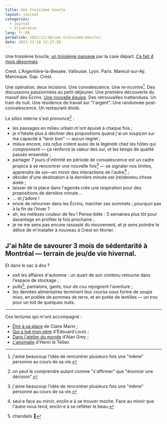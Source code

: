 ```yaml
---
title: Une troisième boucle
layout: journal
categories:
  - Journal
  - Itinérance
lang: fr-FR
permalink: 2022/11/18/une-troisieme-boucle/
date: 2022-11-18 13:27:59
---
```


Une troisième boucle, [un troisième passage](/2022/10/29/une-deuxieme-boucle/) par la case départ. [Ça fait 4 mois désormais](/2022/08/27/itinerance/).

Crest. L'Argentière-la-Bessée. Vallouise. Lyon. Paris. Mareuil-sur-Aÿ. Manosque. Gap. Crest.

Une opération, deux incisions. Une convalescence. Une re-ncontre[^1]. Des discussions passionnées au petit-déjeuner. Une première découverte du massif des Écrins. [Une nouvelle 
équipe][équipe]. Des retrouvailles inattendues. Un train de nuit. Une résidence de travail sur "l'argent". Une randonnée post-convalescence. Un restaurant étoilé.

Le sillon interne s'est prononcé[^3] :

- les passages en milieu urbain m'ont épuisé à chaque fois ;
- je n'hésite plus à décliner des propositions quand j'ai un _soupçon_ sur ma capacité à "tenir bon" — aucun regret ;
- mieux encore, ces _refus_ créent aussi de la légèreté chez les hôtes qui _comprennent_ — ça renforce la valeur des _oui_, et les temps de qualité passés ensemble ;
- partager 7 jours d'intimité en période de convalescence est un cadre propice à se rencontrer une nouvelle fois[^1] — se signaler nos limites, apprendre de soi—en miroir des interactions de l'autre[^4] ;
- décider d'une destination à la dernière minute est (re)devenu chose aisée ;
- laisser de la place dans l'agenda crée une respiration pour des propositions de dernière minute…
- … et j'adore !
- envie de retourner dans les Écrins, marcher ses sommets ; pourquoi pas à la fin de l'hiver ?
- ah, les mélèzes couleur de feu ! Pense-bête : 3 semaines plus tôt pour davantage en profiter la fois prochaine ;
- je ne me sens pas encore rassasié du mouvement, et je sens poindre le délice de m'installer à nouveau à Crest en février.

J'ai hâte de savourer 3 mois de sédentarité à Montréal — terrain de jeu/de vie hivernal.
---

Et dans le sac à dos ?

- _exit_ les affaires d'automne : un quart de son contenu retourne dans l'espace de stockage ;
- pulls[^5], pantalons, gants, tour de cou rejoignent l'aventure ;
- les denrées alimentaires terminent leur course sous forme de soupe miso, en poêlée de pommes de terre, et en potée de lentilles — un troc pour un toit de quelques nuits.

---

Ces lectures qui m'ont accompagné :

- [Être à sa place] de Claire Marin ;
- [Qui a tué mon père] d'Édouard Louis ;
- [Dans l'atelier du monde] d'Alan Grey ;
- [L'anomalie] d'Henri le Tellier.

[Être à sa place]: https://www.editions-observatoire.com/content/%C3%8Atre_%C3%A0_sa_place
[Qui a tué mon père]: https://www.seuil.com/ouvrage/qui-a-tue-mon-pere-edouard-louis/9782021399431
[Dans l'atelier du monde]: https://www.lesbonscaracteres.com/livre/dans-latelier-du-monde
[L'anomalie]: https://www.gallimard.fr/Catalogue/GALLIMARD/Blanche/L-anomalie
[équipe]: https://larlet.fr/david/2021/03/17/
[^1]: j'aime beaucoup l'idée de rencontrer plusieurs fois une "même" personne au cours de sa vie.
[^3]: on peut le comprendre autant comme "s'affirmer" que "énoncer une décision".
[^4]: seul·e face au miroir, enclin‧e à se trouver moche. Face au miroir que l'autre nous tend, enclin‧e à se refléter le beau.
[^5]: chandails 😬
